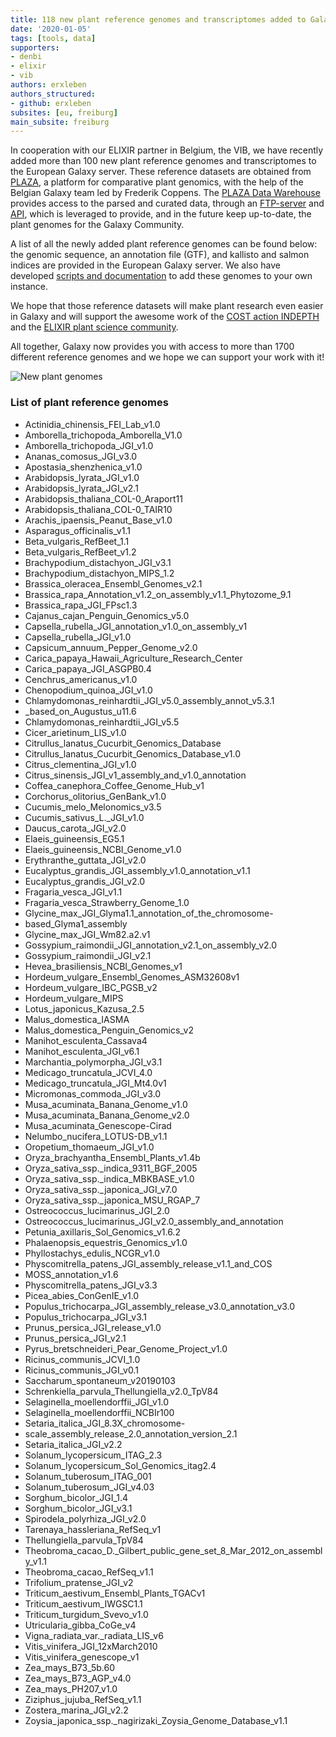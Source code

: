 ```yaml
---
title: 118 new plant reference genomes and transcriptomes added to Galaxy Europe!
date: '2020-01-05'
tags: [tools, data]
supporters:
- denbi
- elixir
- vib
authors: erxleben
authors_structured:
- github: erxleben
subsites: [eu, freiburg]
main_subsite: freiburg
---
```


In cooperation with our ELIXIR partner in Belgium, the VIB, we have recently added more than 100 new plant reference genomes and transcriptomes
to the European Galaxy server. These reference datasets are obtained from [PLAZA](https://bioinformatics.psb.ugent.be/plaza/), a platform for comparative plant genomics, with the help of the Belgian Galaxy team led by Frederik Coppens. The [PLAZA Data Warehouse](https://bioinformatics.psb.ugent.be/plaza/documentation/data_warehouse) provides access to the parsed and curated data, through an [FTP-server](ftp://ftp.psb.ugent.be/pub/plaza/) and [API](https://bioinformatics.psb.ugent.be/plaza/documentation/api), which is leveraged to provide, and in the future keep up-to-date, the plant genomes for the Galaxy Community.

A list of all the newly added plant reference genomes can be found below: the genomic sequence, an annotation file (GTF), and kallisto and salmon indices are provided in the European Galaxy server. We also have developed [scripts and documentation](https://github.com/ieguinoa/galaxy_data_management) to add these genomes to your own instance.

We hope that those reference datasets will make plant research even easier in Galaxy and will support the awesome work of the
[COST action INDEPTH](https://www.cost.eu/actions/CA16212/) and the [ELIXIR plant science community](https://elixir-europe.org/communities/plant-sciences).

All together, Galaxy now provides you with access to more than 1700 different reference genomes and we hope we can support your work with it!

![New plant genomes](/assets/media/plantregenome_1.png)

### List of plant reference genomes

* Actinidia_chinensis_FEI_Lab_v1.0
* Amborella_trichopoda_Amborella_V1.0
* Amborella_trichopoda_JGI_v1.0
* Ananas_comosus_JGI_v3.0
* Apostasia_shenzhenica_v1.0
* Arabidopsis_lyrata_JGI_v1.0
* Arabidopsis_lyrata_JGI_v2.1
* Arabidopsis_thaliana_COL-0_Araport11
* Arabidopsis_thaliana_COL-0_TAIR10
* Arachis_ipaensis_Peanut_Base_v1.0
* Asparagus_officinalis_v1.1
* Beta_vulgaris_RefBeet_1.1
* Beta_vulgaris_RefBeet_v1.2
* Brachypodium_distachyon_JGI_v3.1
* Brachypodium_distachyon_MIPS_1.2
* Brassica_oleracea_Ensembl_Genomes_v2.1
* Brassica_rapa_Annotation_v1.2_on_assembly_v1.1_Phytozome_9.1
* Brassica_rapa_JGI_FPsc1.3
* Cajanus_cajan_Penguin_Genomics_v5.0
* Capsella_rubella_JGI_annotation_v1.0_on_assembly_v1
* Capsella_rubella_JGI_v1.0
* Capsicum_annuum_Pepper_Genome_v2.0
* Carica_papaya_Hawaii_Agriculture_Research_Center
* Carica_papaya_JGI_ASGPB0.4
* Cenchrus_americanus_v1.0
* Chenopodium_quinoa_JGI_v1.0
* Chlamydomonas_reinhardtii_JGI_v5.0_assembly_annot_v5.3.1
* _based_on_Augustus_u11.6
* Chlamydomonas_reinhardtii_JGI_v5.5
* Cicer_arietinum_LIS_v1.0
* Citrullus_lanatus_Cucurbit_Genomics_Database
* Citrullus_lanatus_Cucurbit_Genomics_Database_v1.0
* Citrus_clementina_JGI_v1.0
* Citrus_sinensis_JGI_v1_assembly_and_v1.0_annotation
* Coffea_canephora_Coffee_Genome_Hub_v1
* Corchorus_olitorius_GenBank_v1.0
* Cucumis_melo_Melonomics_v3.5
* Cucumis_sativus_L._JGI_v1.0
* Daucus_carota_JGI_v2.0
* Elaeis_guineensis_EG5.1
* Elaeis_guineensis_NCBI_Genome_v1.0
* Erythranthe_guttata_JGI_v2.0
* Eucalyptus_grandis_JGI_assembly_v1.0_annotation_v1.1
* Eucalyptus_grandis_JGI_v2.0
* Fragaria_vesca_JGI_v1.1
* Fragaria_vesca_Strawberry_Genome_1.0
* Glycine_max_JGI_Glyma1.1_annotation_of_the_chromosome-
* based_Glyma1_assembly
* Glycine_max_JGI_Wm82.a2.v1
* Gossypium_raimondii_JGI_annotation_v2.1_on_assembly_v2.0
* Gossypium_raimondii_JGI_v2.1
* Hevea_brasiliensis_NCBI_Genomes_v1
* Hordeum_vulgare_Ensembl_Genomes_ASM32608v1
* Hordeum_vulgare_IBC_PGSB_v2
* Hordeum_vulgare_MIPS
* Lotus_japonicus_Kazusa_2.5
* Malus_domestica_IASMA
* Malus_domestica_Penguin_Genomics_v2
* Manihot_esculenta_Cassava4
* Manihot_esculenta_JGI_v6.1
* Marchantia_polymorpha_JGI_v3.1
* Medicago_truncatula_JCVI_4.0
* Medicago_truncatula_JGI_Mt4.0v1
* Micromonas_commoda_JGI_v3.0
* Musa_acuminata_Banana_Genome_v1.0
* Musa_acuminata_Banana_Genome_v2.0
* Musa_acuminata_Genescope-Cirad
* Nelumbo_nucifera_LOTUS-DB_v1.1
* Oropetium_thomaeum_JGI_v1.0
* Oryza_brachyantha_Ensembl_Plants_v1.4b
* Oryza_sativa_ssp._indica_9311_BGF_2005
* Oryza_sativa_ssp._indica_MBKBASE_v1.0
* Oryza_sativa_ssp._japonica_JGI_v7.0
* Oryza_sativa_ssp._japonica_MSU_RGAP_7
* Ostreococcus_lucimarinus_JGI_2.0
* Ostreococcus_lucimarinus_JGI_v2.0_assembly_and_annotation
* Petunia_axillaris_Sol_Genomics_v1.6.2
* Phalaenopsis_equestris_Genomics_v1.0
* Phyllostachys_edulis_NCGR_v1.0
* Physcomitrella_patens_JGI_assembly_release_v1.1_and_COS
* MOSS_annotation_v1.6
* Physcomitrella_patens_JGI_v3.3
* Picea_abies_ConGenIE_v1.0
* Populus_trichocarpa_JGI_assembly_release_v3.0_annotation_v3.0
* Populus_trichocarpa_JGI_v3.1
* Prunus_persica_JGI_release_v1.0
* Prunus_persica_JGI_v2.1
* Pyrus_bretschneideri_Pear_Genome_Project_v1.0
* Ricinus_communis_JCVI_1.0
* Ricinus_communis_JGI_v0.1
* Saccharum_spontaneum_v20190103
* Schrenkiella_parvula_Thellungiella_v2.0_TpV84
* Selaginella_moellendorffii_JGI_v1.0
* Selaginella_moellendorffii_NCBIr100
* Setaria_italica_JGI_8.3X_chromosome-
* scale_assembly_release_2.0_annotation_version_2.1
* Setaria_italica_JGI_v2.2
* Solanum_lycopersicum_ITAG_2.3
* Solanum_lycopersicum_Sol_Genomics_itag2.4
* Solanum_tuberosum_ITAG_001
* Solanum_tuberosum_JGI_v4.03
* Sorghum_bicolor_JGI_1.4
* Sorghum_bicolor_JGI_v3.1
* Spirodela_polyrhiza_JGI_v2.0
* Tarenaya_hassleriana_RefSeq_v1
* Thellungiella_parvula_TpV84
* Theobroma_cacao_D._Gilbert_public_gene_set_8_Mar_2012_on_assembly_v1.1
* Theobroma_cacao_RefSeq_v1.1
* Trifolium_pratense_JGI_v2
* Triticum_aestivum_Ensembl_Plants_TGACv1
* Triticum_aestivum_IWGSC1.1
* Triticum_turgidum_Svevo_v1.0
* Utricularia_gibba_CoGe_v4
* Vigna_radiata_var._radiata_LIS_v6
* Vitis_vinifera_JGI_12xMarch2010
* Vitis_vinifera_genescope_v1
* Zea_mays_B73_5b.60
* Zea_mays_B73_AGP_v4.0
* Zea_mays_PH207_v1.0
* Ziziphus_jujuba_RefSeq_v1.1
* Zostera_marina_JGI_v2.2
* Zoysia_japonica_ssp._nagirizaki_Zoysia_Genome_Database_v1.1

